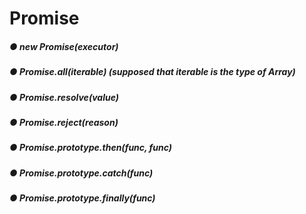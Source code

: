 # Promise

##### ● new Promise(executor)
##### ● Promise.all(iterable) (supposed that iterable is the type of Array<Promise>)
##### ● Promise.resolve(value)
##### ● Promise.reject(reason)
##### ● Promise.prototype.then(func, func)
##### ● Promise.prototype.catch(func)
##### ● Promise.prototype.finally(func)
